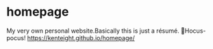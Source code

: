 # homepage
My very own personal website.Basically this is just a résumé.
🧙Hocus-pocus!
https://kenteight.github.io/homepage/

